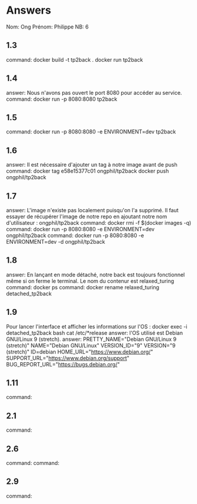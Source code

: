 ﻿# Answers

Nom: Ong
Prénom: Philippe
NB: 6

## 1.3
command: 
docker build -t tp2back .
docker run tp2back

## 1.4
answer: Nous n'avons pas ouvert le port 8080 pour accéder au service.
command: docker run -p 8080:8080 tp2back

## 1.5
command: docker run -p 8080:8080 -e ENVIRONMENT=dev tp2back

## 1.6
answer: Il est nécessaire d'ajouter un tag à notre image avant de push
command: 
docker tag e58e15377c01 ongphil/tp2back
docker push ongphil/tp2back

## 1.7
answer: L'image n'existe pas localement puisqu'on l'a supprimé. Il faut essayer de récupérer l'image de notre repo en ajoutant notre nom d'utilisateur : ongphil/tp2back
command: docker rmi -f $(docker images -q) 
command: docker run -p 8080:8080 -e ENVIRONMENT=dev ongphil/tp2back
command: docker run -p 8080:8080 -e ENVIRONMENT=dev -d ongphil/tp2back

## 1.8
answer: En lançant en mode détaché, notre back est toujours fonctionnel même si on ferme le terminal.
Le nom du contenur est relaxed_turing
command: docker ps
command: docker rename relaxed_turing detached_tp2back

## 1.9
Pour lancer l'interface et afficher les informations sur l'OS :
docker exec -i detached_tp2back bash
cat /etc/*release
answer: l'OS utilisé est Debian GNU/Linux 9 (stretch).
answer: 
PRETTY_NAME="Debian GNU/Linux 9 (stretch)"
NAME="Debian GNU/Linux"
VERSION_ID="9"
VERSION="9 (stretch)"
ID=debian
HOME_URL="https://www.debian.org/"
SUPPORT_URL="https://www.debian.org/support"
BUG_REPORT_URL="https://bugs.debian.org/"


## 1.11
command: 

## 2.1
command: 

## 2.6
command: 
command: 

## 2.9
command: 

